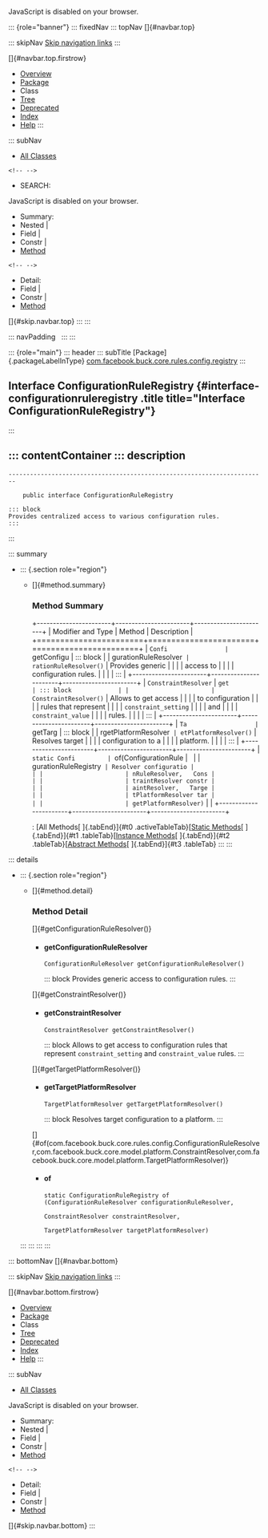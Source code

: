 <div>

JavaScript is disabled on your browser.

</div>

::: {role="banner"}
::: fixedNav
::: topNav
[]{#navbar.top}

::: skipNav
[Skip navigation links](#skip.navbar.top "Skip navigation links")
:::

[]{#navbar.top.firstrow}

-   [Overview](../../../../../../../index.html)
-   [Package](package-summary.html)
-   Class
-   [Tree](package-tree.html)
-   [Deprecated](../../../../../../../deprecated-list.html)
-   [Index](../../../../../../../index-all.html)
-   [Help](../../../../../../../help-doc.html)
:::

::: subNav
-   [All Classes](../../../../../../../allclasses.html)

```{=html}
<!-- -->
```
-   SEARCH:

<div>

<div>

JavaScript is disabled on your browser.

</div>

</div>

<div>

-   Summary: 
-   Nested \| 
-   Field \| 
-   Constr \| 
-   [Method](#method.summary)

```{=html}
<!-- -->
```
-   Detail: 
-   Field \| 
-   Constr \| 
-   [Method](#method.detail)

</div>

[]{#skip.navbar.top}
:::
:::

::: navPadding
 
:::
:::

::: {role="main"}
::: header
::: subTitle
[Package]{.packageLabelInType} [com.facebook.buck.core.rules.config.registry](package-summary.html)
:::

## Interface ConfigurationRuleRegistry {#interface-configurationruleregistry .title title="Interface ConfigurationRuleRegistry"}
:::

::: contentContainer
::: description
-   

    ------------------------------------------------------------------------

        public interface ConfigurationRuleRegistry

    ::: block
    Provides centralized access to various configuration rules.
    :::
:::

::: summary
-   ::: {.section role="region"}
    -   []{#method.summary}

        ### Method Summary

        +-----------------------+-----------------------+-----------------------+
        | Modifier and Type     | Method                | Description           |
        +=======================+=======================+=======================+
        | `Confi                | `getConfigu           | ::: block             |
        | gurationRuleResolver` | rationRuleResolver()` | Provides generic      |
        |                       |                       | access to             |
        |                       |                       | configuration rules.  |
        |                       |                       | :::                   |
        +-----------------------+-----------------------+-----------------------+
        | `ConstraintResolver`  | `get                  | ::: block             |
        |                       | ConstraintResolver()` | Allows to get access  |
        |                       |                       | to configuration      |
        |                       |                       | rules that represent  |
        |                       |                       | `constraint_setting`  |
        |                       |                       | and                   |
        |                       |                       | `constraint_value`    |
        |                       |                       | rules.                |
        |                       |                       | :::                   |
        +-----------------------+-----------------------+-----------------------+
        | `Ta                   | `getTarg              | ::: block             |
        | rgetPlatformResolver` | etPlatformResolver()` | Resolves target       |
        |                       |                       | configuration to a    |
        |                       |                       | platform.             |
        |                       |                       | :::                   |
        +-----------------------+-----------------------+-----------------------+
        | `static Confi         | `of​(ConfigurationRule |                       |
        | gurationRuleRegistry` | Resolver configuratio |                       |
        |                       | nRuleResolver,   Cons |                       |
        |                       | traintResolver constr |                       |
        |                       | aintResolver,   Targe |                       |
        |                       | tPlatformResolver tar |                       |
        |                       | getPlatformResolver)` |                       |
        +-----------------------+-----------------------+-----------------------+

        : [All Methods[ ]{.tabEnd}]{#t0 .activeTableTab}[[Static
        Methods](javascript:show(1);)[ ]{.tabEnd}]{#t1
        .tableTab}[[Instance
        Methods](javascript:show(2);)[ ]{.tabEnd}]{#t2
        .tableTab}[[Abstract
        Methods](javascript:show(4);)[ ]{.tabEnd}]{#t3 .tableTab}
    :::
:::

::: details
-   ::: {.section role="region"}
    -   []{#method.detail}

        ### Method Detail

        []{#getConfigurationRuleResolver()}

        -   #### getConfigurationRuleResolver

            ``` methodSignature
            ConfigurationRuleResolver getConfigurationRuleResolver()
            ```

            ::: block
            Provides generic access to configuration rules.
            :::

        []{#getConstraintResolver()}

        -   #### getConstraintResolver

            ``` methodSignature
            ConstraintResolver getConstraintResolver()
            ```

            ::: block
            Allows to get access to configuration rules that represent
            `constraint_setting` and `constraint_value` rules.
            :::

        []{#getTargetPlatformResolver()}

        -   #### getTargetPlatformResolver

            ``` methodSignature
            TargetPlatformResolver getTargetPlatformResolver()
            ```

            ::: block
            Resolves target configuration to a platform.
            :::

        []{#of(com.facebook.buck.core.rules.config.ConfigurationRuleResolver,com.facebook.buck.core.model.platform.ConstraintResolver,com.facebook.buck.core.model.platform.TargetPlatformResolver)}

        -   #### of

            ``` methodSignature
            static ConfigurationRuleRegistry of​(ConfigurationRuleResolver configurationRuleResolver,
                                                ConstraintResolver constraintResolver,
                                                TargetPlatformResolver targetPlatformResolver)
            ```
    :::
:::
:::
:::

::: bottomNav
[]{#navbar.bottom}

::: skipNav
[Skip navigation links](#skip.navbar.bottom "Skip navigation links")
:::

[]{#navbar.bottom.firstrow}

-   [Overview](../../../../../../../index.html)
-   [Package](package-summary.html)
-   Class
-   [Tree](package-tree.html)
-   [Deprecated](../../../../../../../deprecated-list.html)
-   [Index](../../../../../../../index-all.html)
-   [Help](../../../../../../../help-doc.html)
:::

::: subNav
-   [All Classes](../../../../../../../allclasses.html)

<div>

<div>

JavaScript is disabled on your browser.

</div>

</div>

<div>

-   Summary: 
-   Nested \| 
-   Field \| 
-   Constr \| 
-   [Method](#method.summary)

```{=html}
<!-- -->
```
-   Detail: 
-   Field \| 
-   Constr \| 
-   [Method](#method.detail)

</div>

[]{#skip.navbar.bottom}
:::
